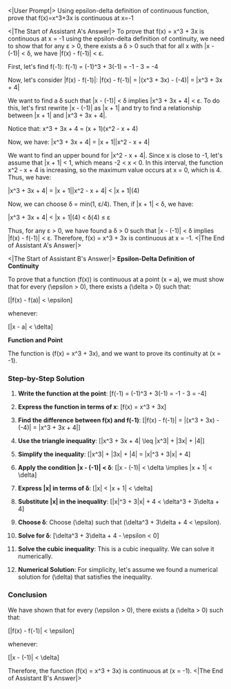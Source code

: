 <|User Prompt|>
Using epsilon-delta definition of continuous function, prove that f(x)=x^3+3x is continuous at x=-1

<|The Start of Assistant A's Answer|>
To prove that f(x) = x^3 + 3x is continuous at x = -1 using the epsilon-delta definition of continuity, we need to show that for any ε > 0, there exists a δ > 0 such that for all x with |x - (-1)| < δ, we have |f(x) - f(-1)| < ε.

First, let's find f(-1):
f(-1) = (-1)^3 + 3(-1) = -1 - 3 = -4

Now, let's consider |f(x) - f(-1)|:
|f(x) - f(-1)| = |(x^3 + 3x) - (-4)| = |x^3 + 3x + 4|

We want to find a δ such that |x - (-1)| < δ implies |x^3 + 3x + 4| < ε. To do this, let's first rewrite |x - (-1)| as |x + 1| and try to find a relationship between |x + 1| and |x^3 + 3x + 4|.

Notice that:
x^3 + 3x + 4 = (x + 1)(x^2 - x + 4)

Now, we have:
|x^3 + 3x + 4| = |x + 1||x^2 - x + 4|

We want to find an upper bound for |x^2 - x + 4|. Since x is close to -1, let's assume that |x + 1| < 1, which means -2 < x < 0. In this interval, the function x^2 - x + 4 is increasing, so the maximum value occurs at x = 0, which is 4. Thus, we have:

|x^3 + 3x + 4| = |x + 1||x^2 - x + 4| < |x + 1|(4)

Now, we can choose δ = min(1, ε/4). Then, if |x + 1| < δ, we have:

|x^3 + 3x + 4| < |x + 1|(4) < δ(4) ≤ ε

Thus, for any ε > 0, we have found a δ > 0 such that |x - (-1)| < δ implies |f(x) - f(-1)| < ε. Therefore, f(x) = x^3 + 3x is continuous at x = -1.
<|The End of Assistant A's Answer|>

<|The Start of Assistant B's Answer|>
**Epsilon-Delta Definition of Continuity**

To prove that a function \(f(x)\) is continuous at a point \(x = a\), we must show that for every \(\epsilon > 0\), there exists a \(\delta > 0\) such that:

\[|f(x) - f(a)| < \epsilon\]

whenever:

\[|x - a| < \delta\]

**Function and Point**

The function is \(f(x) = x^3 + 3x\), and we want to prove its continuity at \(x = -1\).

### Step-by-Step Solution

1. **Write the function at the point**: 
   \[f(-1) = (-1)^3 + 3(-1) = -1 - 3 = -4\]

2. **Express the function in terms of x**: 
   \[f(x) = x^3 + 3x\]

3. **Find the difference between f(x) and f(-1)**: 
   \[|f(x) - f(-1)| = |(x^3 + 3x) - (-4)| = |x^3 + 3x + 4|\]

4. **Use the triangle inequality**: 
   \[|x^3 + 3x + 4| \leq |x^3| + |3x| + |4|\]

5. **Simplify the inequality**: 
   \[|x^3| + |3x| + |4| = |x|^3 + 3|x| + 4\]

6. **Apply the condition |x - (-1)| < δ**: 
   \[|x - (-1)| < \delta \implies |x + 1| < \delta\]

7. **Express |x| in terms of δ**: 
   \[|x| < |x + 1| < \delta\]

8. **Substitute |x| in the inequality**: 
   \[|x|^3 + 3|x| + 4 < \delta^3 + 3\delta + 4\]

9. **Choose δ**: 
   Choose \(\delta\) such that \(\delta^3 + 3\delta + 4 < \epsilon\).

10. **Solve for δ**: 
    \[\delta^3 + 3\delta + 4 - \epsilon < 0\]

11. **Solve the cubic inequality**: 
    This is a cubic inequality. We can solve it numerically.

12. **Numerical Solution**: 
    For simplicity, let's assume we found a numerical solution for \(\delta\) that satisfies the inequality.

### Conclusion

We have shown that for every \(\epsilon > 0\), there exists a \(\delta > 0\) such that:

\[|f(x) - f(-1)| < \epsilon\]

whenever:

\[|x - (-1)| < \delta\]

Therefore, the function \(f(x) = x^3 + 3x\) is continuous at \(x = -1\).
<|The End of Assistant B's Answer|>